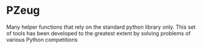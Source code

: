 # PZeug
Many helper functions that rely on the standard python library only. This set of tools has been developed to the greatest extent by solving problems of various Python competitions
